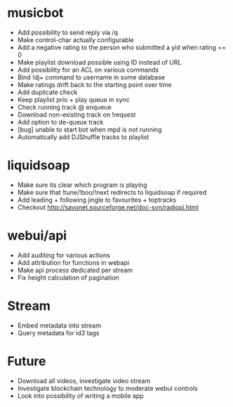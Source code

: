 # musicbot
- Add possibility to send reply via /q
- Make control-char actually configurable
- Add a negative rating to the person who submitted a yid when rating == 0
- Make playlist download possible using ID instead of URL
- Add possibility for an ACL on various commands
- Bind !dj+ command to username in some database
- Make ratings drift back to the starting point over time
- Add duplicate check
- Keep playlist prio + play queue in sync
- Check running track @ enqueue
- Download non-existing track on !request
- Add option to de-queue track
- [bug] unable to start bot when mpd is not running
- Automatically add DJShuffle tracks to playlist

# liquidsoap
- Make sure its clear which program is playing
- Make sure that !tune/!boo/!next redirects to liquidsoap if required
- Add leading + following jingle to favourites + toptracks
- Checkout http://savonet.sourceforge.net/doc-svn/radiopi.html

# webui/api
- Add auditing for various actions
- Add attribution for functions in webapi
- Make api process dedicated per stream
- Fix height calculation of pagination

# Stream
- Embed metadata into stream
- Query metadata for id3 tags

# Future
- Download all videos, investigate video stream
- Investigate blockchain technology to moderate webui controls
- Look into possibility of writing a mobile app

